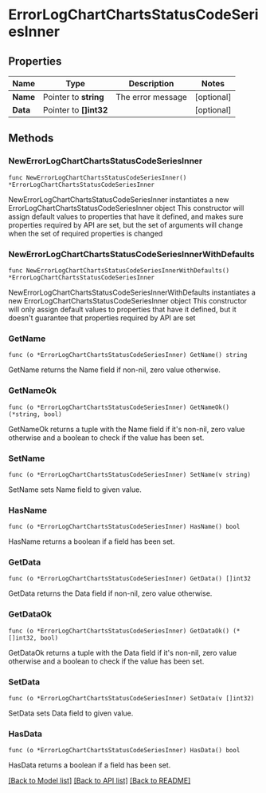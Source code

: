 # ErrorLogChartChartsStatusCodeSeriesInner

## Properties

Name | Type | Description | Notes
------------ | ------------- | ------------- | -------------
**Name** | Pointer to **string** | The error message | [optional] 
**Data** | Pointer to **[]int32** |  | [optional] 

## Methods

### NewErrorLogChartChartsStatusCodeSeriesInner

`func NewErrorLogChartChartsStatusCodeSeriesInner() *ErrorLogChartChartsStatusCodeSeriesInner`

NewErrorLogChartChartsStatusCodeSeriesInner instantiates a new ErrorLogChartChartsStatusCodeSeriesInner object
This constructor will assign default values to properties that have it defined,
and makes sure properties required by API are set, but the set of arguments
will change when the set of required properties is changed

### NewErrorLogChartChartsStatusCodeSeriesInnerWithDefaults

`func NewErrorLogChartChartsStatusCodeSeriesInnerWithDefaults() *ErrorLogChartChartsStatusCodeSeriesInner`

NewErrorLogChartChartsStatusCodeSeriesInnerWithDefaults instantiates a new ErrorLogChartChartsStatusCodeSeriesInner object
This constructor will only assign default values to properties that have it defined,
but it doesn't guarantee that properties required by API are set

### GetName

`func (o *ErrorLogChartChartsStatusCodeSeriesInner) GetName() string`

GetName returns the Name field if non-nil, zero value otherwise.

### GetNameOk

`func (o *ErrorLogChartChartsStatusCodeSeriesInner) GetNameOk() (*string, bool)`

GetNameOk returns a tuple with the Name field if it's non-nil, zero value otherwise
and a boolean to check if the value has been set.

### SetName

`func (o *ErrorLogChartChartsStatusCodeSeriesInner) SetName(v string)`

SetName sets Name field to given value.

### HasName

`func (o *ErrorLogChartChartsStatusCodeSeriesInner) HasName() bool`

HasName returns a boolean if a field has been set.

### GetData

`func (o *ErrorLogChartChartsStatusCodeSeriesInner) GetData() []int32`

GetData returns the Data field if non-nil, zero value otherwise.

### GetDataOk

`func (o *ErrorLogChartChartsStatusCodeSeriesInner) GetDataOk() (*[]int32, bool)`

GetDataOk returns a tuple with the Data field if it's non-nil, zero value otherwise
and a boolean to check if the value has been set.

### SetData

`func (o *ErrorLogChartChartsStatusCodeSeriesInner) SetData(v []int32)`

SetData sets Data field to given value.

### HasData

`func (o *ErrorLogChartChartsStatusCodeSeriesInner) HasData() bool`

HasData returns a boolean if a field has been set.


[[Back to Model list]](HOW-TO.md#documentation-for-models) [[Back to API list]](HOW-TO.md#documentation-for-api-endpoints) [[Back to README]](HOW-TO.md)


